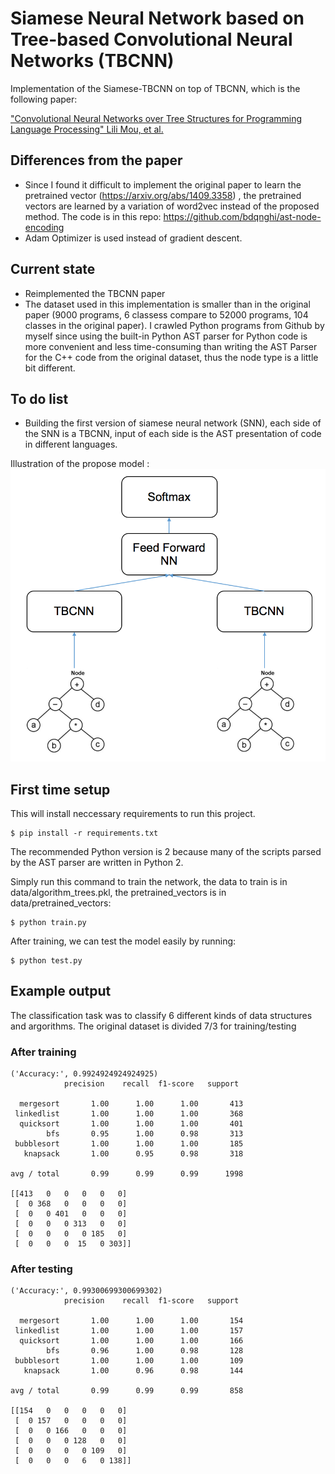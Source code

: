 # Siamese Neural Network based on Tree-based Convolutional Neural Networks (TBCNN)

Implementation of the Siamese-TBCNN on top of TBCNN, which is the following paper:

["Convolutional Neural Networks over Tree Structures for Programming Language Processing" Lili Mou, et al.](https://arxiv.org/pdf/1409.5718.pdf)

Differences from the paper
--------------------------

* Since I found it difficult to implement the original paper to learn the pretrained vector (https://arxiv.org/abs/1409.3358) , the pretrained vectors are learned by a variation of word2vec instead of the proposed method. The code is in this repo: https://github.com/bdqnghi/ast-node-encoding
* Adam Optimizer is used instead of gradient descent.


Current state
----------------
* Reimplemented the TBCNN paper
* The dataset used in this implementation is smaller than in the original paper (9000 programs, 6 classess compare to 52000 programs, 104 classes in the original paper). I crawled Python programs from Github by myself since using the built-in Python AST parser for Python code is more convenient and less time-consuming than writing the AST Parser for the C++ code from the original dataset, thus the node type is a little bit different.

To do list
----------------

* Building the first version of siamese neural network (SNN), each side of the SNN is a TBCNN, input of each side is the AST presentation of code in different languages. 

Illustration of the propose model : 
![Propose model for the siamese tbcnn](propose_model.png)


First time setup
----------------

This will install neccessary requirements to run this project.

    $ pip install -r requirements.txt
   

The recommended Python version is 2 because many of the scripts parsed
by the AST parser are written in Python 2.

Simply run this command to train the network, the data to train is in data/algorithm_trees.pkl, the pretrained_vectors is in data/pretrained_vectors:

    $ python train.py
    
After training, we can test the model easily by running:

    $ python test.py
    
Example output
--------------

The classification task was to classify 6 different kinds of data structures
and argorithms. The original dataset is divided 7/3 for training/testing

### After training

    ('Accuracy:', 0.9924924924924925)
                precision    recall  f1-score   support

      mergesort       1.00      1.00      1.00       413
     linkedlist       1.00      1.00      1.00       368
      quicksort       1.00      1.00      1.00       401
            bfs       0.95      1.00      0.98       313
     bubblesort       1.00      1.00      1.00       185
       knapsack       1.00      0.95      0.98       318

    avg / total       0.99      0.99      0.99      1998

    [[413   0   0   0   0   0]
     [  0 368   0   0   0   0]
     [  0   0 401   0   0   0]
     [  0   0   0 313   0   0]
     [  0   0   0   0 185   0]
     [  0   0   0  15   0 303]]


### After testing

    ('Accuracy:', 0.99300699300699302)
                precision    recall  f1-score   support

      mergesort       1.00      1.00      1.00       154
     linkedlist       1.00      1.00      1.00       157
      quicksort       1.00      1.00      1.00       166
            bfs       0.96      1.00      0.98       128
     bubblesort       1.00      1.00      1.00       109
       knapsack       1.00      0.96      0.98       144

    avg / total       0.99      0.99      0.99       858

    [[154   0   0   0   0   0]
     [  0 157   0   0   0   0]
     [  0   0 166   0   0   0]
     [  0   0   0 128   0   0]
     [  0   0   0   0 109   0]
     [  0   0   0   6   0 138]]




